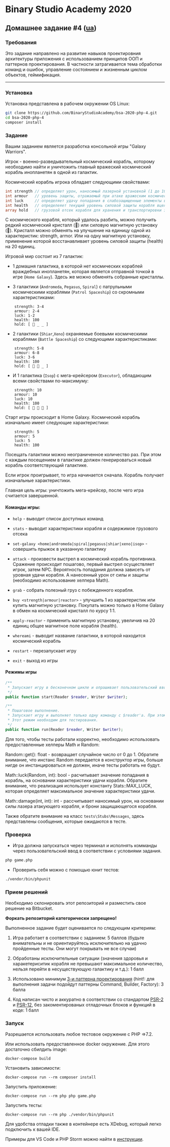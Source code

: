 # Binary Studio Academy 2020

## Домашнее задание #4 ([ua](README_UA.md))

### Требования

Это задание направлено на развитие навыков проектировния архитектуры приложения с использованием принципов ООП и паттернов проектирования. В частности затрагивается тема обработки команд и ошибок, управление состоянием и жизненным циклом объектов, геймификация.

***

### Установка

Установка представлена в рабочем окружении OS Linux:

```bash
git clone https://github.com/BinaryStudioAcademy/bsa-2020-php-4.git
cd bsa-2020-php-4
composer install
```

### Задание
Вашим заданием является разработка консольной игры "Galaxy Warriors".

Игрок - военно-разведывательный космический корабль, которому необходимо найти и уничтожить главный вражеский космический корабль инопланетян в одной из галактик.

Космический корабль игрока обладает следующими свойствами:

```php
int strength // определяет урон, наносимый лазерной установкой (1 до 10)
int armour   // уровень защиты, отражаемый при атаке вражеским космическим кораблем (1 - 10)
int luck     // определяет удачу попадания в слабозащищенные элементы вражеского корабля (1-10)
int health   // определеяет текущий уровень силовой защиты корабля вцелом (1 - 100)
array hold   // грузовой отсек корабля для хранения и транспортировки захваченных ресурсов, вместительность: 3 элемента.
```

С космического корабля, который удалось разбить, можно получить редкий космический кристалл (🔮) или силовую магнитную установку (🔋). Кристалл можно обменять на улучшение на единицу одной из характеристик: strength, armor. Или на одну магнитную установку, применение которой восстанавливает уровень силовой защиты (health) на 20 единиц.

Игровой мир состоит из 7 галактик:

- 1 домашня галактика, в которой нет космических кораблей враждебных инопланетян, которая является отправной точкой в игре (`Home Galaxy`). Здесь же можно обменять собранные кристаллы.

- 3 галактики (`Andromeda`, `Pegasus`, `Spiral`) с патрульными космическими кораблями (`Patrol Spaceship`) со скромными характеристиками:
```
    strength: 3-4
    armour: 2-4
    luck: 1-2
    health: 100
    hold: [ 🔋 _ _ ]
```

- 2 галактики (`Shiar`,`Xeno`) охраняемые боевыми космическими кораблями (`Battle Spaceship`) со следующими характеристиками:
```
    strength: 5-8
    armour: 6-8
    luck: 3-6
    health: 100
    hold: [ 🔋 🔮 _ ]
```

- И 1 галактика (`Isop`) с мега-крейсером (`Executor`), обладающим всеми свойствами по-максимуму:
```
    strength: 10
    armour: 10
    luck: 10
    health: 100
    hold: [ 🔋 🔮 🔮 ]
```

Старт игры происходит в Home Galaxy. Космический корабль изначально имеет следующие характеристики:

```
    strength: 5
    armour: 5
    luck: 5
    health: 100
```

Посещать галактики можно неограниченное количество раз. При этом с каждым посещением в галактике должен генерироваться новый корабль соответствующий галактике.

Если игрок проигрывает, то игра начинается сначала. Корабль получает изначальные характеристики.

Главная цель игры: уничтожить мега-крейсер, после чего игра считается завершенной.

#### Команды игры:

- `help` - выводит список доступных команд

- `stats` - выводит характеристики корабля и содержимое грузового отсека

- `set-galaxy <home|andromeda|spiral|pegasus|shiar|xeno|isop>` - совершить прыжок в указанную галактику

- `attack` - произвести выстрел в космический корабль противника. Сражение происходит пошагово, первый выстрел осуществляет игрок, затем NPC. Вероятность попадания должна зависеть от уровная удачи корабля. А нанесенный урон от силы и защиты (необходимо использование хелпера Math).

- `grab` - собрать полезный груз с побежденного корабля. 

- `buy <strength|armour|reactor>` - улучшить 1 из характеристик или купить магнитную установку. Покупать можно только в Home Galaxy в обмен на космический кристалл по курсу 1:1.

- `apply-reactor` - применить магнитную установку, увеличив на 20 единиц общее магнитное поле корабля (health).

- `whereami` - выводит название галактики, в которой находится космический корабль

- `restart` - перезапускает игру

- `exit` - выход из игры

#### Режимы игры

```php
/**
 * Запускает игру в бесконечном цикле и опрашивает пользовательский ввод.
 */
public function start(Reader $reader, Writer $writer);

/**
 * Пошаговое выполнение.
 * Запускает игру и выполняет только одну команду с $reader'a. При этом состояние игрового мира должно сохранятся
 * Этот режим необходим для тестирования.
 */
public function run(Reader $reader, Writer $writer);
```

Для того, чтобы тесты работали корректно, необходимо использовать предоставленные хелперы Math и Random:

Random::get(): float - возвращает случайное число от 0 до 1. Обратите внимание, что инстанс Random передается в конструктор игры, больше нигде он инстанцироваться не должен, иначе тесты работать не будут.

Math::luck(Random, int): bool - расчитывает значение попадания в корабль, на основании характеристики удачи корабля. Обратите внимание, что реализация использует константу Stats::MAX_LUCK, которая определяет максимальное значение характеристики удачи.

Math::damage(int, int): int - рассчитывает наносимый урон, на основании силы лазера атакующего корабля, и брони защищающегося корабля.

Также обратите внимание на класс `tests\Stubs\Messages`, здесь представлены сообщения, которые ожидаются в тесте.

### Проверка

- Игра должна запускаться через терминал и исполнять комманды через пользовательский ввод в соответствии с условиями задания.

```bash
php game.php
```

- Проверить себя можно с помощью юнит тестов:

```bash
./vendor/bin/phpunit
```

### Прием решений

Необходимо склонировать этот репозиторий и разместить свое решение на Bitbucket.

__Форкать репозиторий категорически запрещено!__

Выполненное задание будет оценивается по следующим критериям:

1) Игра работает в соответствии с заданием: 5 баллов (будьте внимательны и не ориентируйтесь исключительно на удачно пройденные тесты. Они могут покрывать не все случаи)

2) Обработаны исключительные ситуации (значения здоровья и харакетериситик корабля не превышают максимальное количество, нельзя перейти в несуществующую галактику и т.д.): 1 балл

3) Использовано минимум [3-и паттерна проектирования](https://designpatternsphp.readthedocs.io/en/latest/) (hint!: для выполнения задачи подойдут паттерны Command, Builder, Factory): 3 балла 

4) Код написан чисто и аккуратно в соответствии со стандартом [PSR-2](https://www.php-fig.org/psr/psr-2/) и [PSR-12](https://www.php-fig.org/psr/psr-12/), без закоментированых отладочных блоков и функций в коде: 1 балл


### Запуск

Разрешается использовать любое тестовое окружение с PHP =>7.2.

Или использовать предоставленное docker окружение. Для этого достаточно сбилдить image:

```
docker-compose build
```

Установить зависимости:

```
docker-compose run --rm composer install
```

Запустить приложение:

```
docker-compose run --rm php php game.php
```

Запустить тесты:

```
docker-compose run --rm php ./vendor/bin/phpunit
```

Для удобства отладки также в контейнере есть XDebug, который легко подключить к вашей IDE.

Примеры для VS Code и PHP Storm можно найти в [инструкции](debug.md). 
